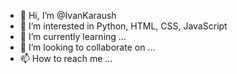 - 👋 Hi, I’m @IvanKaraush
- 👀 I’m interested in Python, HTML, CSS, JavaScript
- 🌱 I’m currently learning ...
- 💞️ I’m looking to collaborate on ...
- 📫 How to reach me ...

<!---
IvanKaraush/IvanKaraush is a ✨ special ✨ repository because its `README.md` (this file) appears on your GitHub profile.
You can click the Preview link to take a look at your changes.
--->
